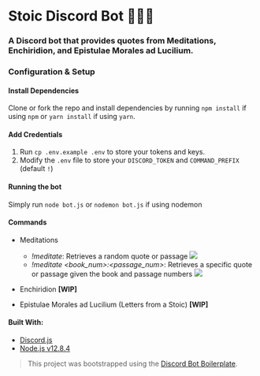 # Stoic Discord Bot 📖🧘‍♂️


### A Discord bot that provides quotes from Meditations, Enchiridion, and Epistulae Morales ad Lucilium.

### Configuration & Setup


#### Install Dependencies
Clone or fork the repo and install dependencies by running `npm install` if using `npm` or `yarn install` if using `yarn`.

#### Add Credentials
1. Run `cp .env.example .env` to store your tokens and keys.
2. Modify the `.env` file to store your `DISCORD_TOKEN` and `COMMAND_PREFIX` (default `!`)

#### Running the bot
Simply run `node bot.js` or `nodemon bot.js` if using nodemon

#### Commands
- Meditations
    - *!meditate*: Retrieves a random quote or passage
    ![](https://res.cloudinary.com/friendly-social/image/upload/v1604243034/github/random_rpo5aa.png)
    - *!meditate <book_num>:<passage_num>*: Retrieves a specific quote or passage given the book and passage numbers
    ![](https://res.cloudinary.com/friendly-social/image/upload/v1604243034/github/specific_qg4tb3.png)

- Enchiridion **[WIP]**

- Epistulae Morales ad Lucilium (Letters from a Stoic) **[WIP]**

#### Built With:
- [Discord.js](https://discord.js.org/#/)
- [Node.js v12.8.4](https://nodejs.org/en/)

> This project was bootstrapped using the [Discord Bot Boilerplate](https://github.com/scallaway/basic-bot).
